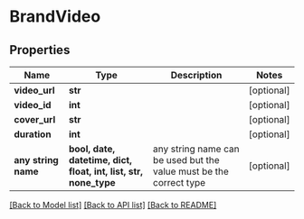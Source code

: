 # BrandVideo


## Properties
Name | Type | Description | Notes
------------ | ------------- | ------------- | -------------
**video_url** | **str** |  | [optional] 
**video_id** | **int** |  | [optional] 
**cover_url** | **str** |  | [optional] 
**duration** | **int** |  | [optional] 
**any string name** | **bool, date, datetime, dict, float, int, list, str, none_type** | any string name can be used but the value must be the correct type | [optional]

[[Back to Model list]](../README.md#documentation-for-models) [[Back to API list]](../README.md#documentation-for-api-endpoints) [[Back to README]](../README.md)


